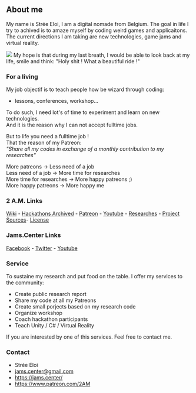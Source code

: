 ## About me

My name is Strée Eloi, I am a digital nomade from Belgium.
The goal in life I try to achived is to amaze myself by coding weird games and applicaitons.     
The current directions I am taking are new technologies, game jams and virtual reality. 
    
![](https://github.com/JamsCenter/2AM/blob/master/WebRef/Photo/EloiStreeCoding.jpg?raw=true)
My hope is that during my last breath, I would be able to look back at my life, smile and think:
"Holy shit ! What a beautiful ride !"

### For a living
My job objectif is to teach people how be wizard through coding:    
- lessons, conferences, workshop...    
  
To do such, I need lot's of time to experiment and learn on new technologies.    
And it is the reason why I can not accept fulltime jobs.    

But to life you need a fulltime job !    
That the reason of my Patreon:   
_"Share all my codes in exchange of a monthly contribution to my researches"_

More patreons -> Less need of a job    
Less need of a job -> More time for researches     
More time for researches -> More happy patreons ;)   
More happy patreons -> More happy me       


### 2 A.M. Links
[Wiki](https://goo.gl/0SHZAb) - [Hackathons Archived](https://goo.gl/91v2s1) - [Patreon](https://goo.gl/Pdpmvh) - [Youtube](https://www.youtube.com/channel/UCNF9z7L6bfkodhNWvnY5lsg) - [Researches](https://github.com/JamsCenter/2AM/wiki) - [Project Sources](http://www.jams.center/patreonaccess/)- [License](https://github.com/JamsCenter/2AM/wiki/License)

### Jams.Center Links
[Facebook](https://www.facebook.com/jamscenter) - [Twitter](https://www.facebook.com/jamscenter) - [Youtube](https://www.youtube.com/channel/UCss-to1CvzoUIoBNijuiLnA)  


### Service 
To sustaine my research and put food on the table.
I offer my services to the community:
- Create public research report
- Share my code at all my Patreons
- Create small porjects based on my research code
- Organize workshop
- Coach hackathon participants
- Teach Unity / C# / Virtual Reality

If you are interested by one of this services.
Feel free to contact me.

### Contact
- Strée Eloi
- jams.center@gmail.com
- https://jams.center/
- https://www.patreon.com/2AM  
